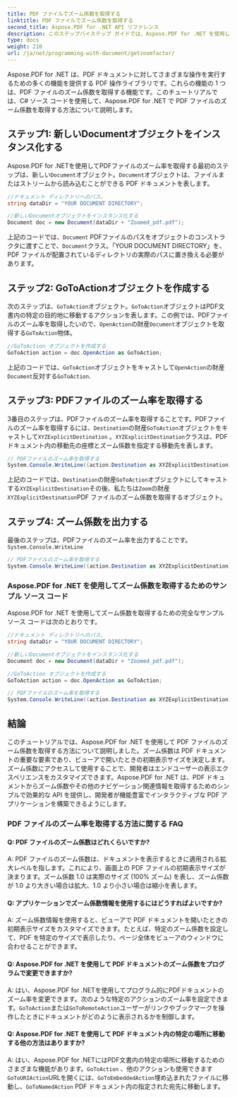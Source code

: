 ```yaml
---
title: PDF ファイルでズーム係数を取得する
linktitle: PDF ファイルでズーム係数を取得する
second_title: Aspose.PDF for .NET API リファレンス
description: このステップバイステップ ガイドでは、Aspose.PDF for .NET を使用して PDF ファイルのズーム係数を取得する方法を学習します。
type: docs
weight: 210
url: /ja/net/programming-with-document/getzoomfactor/
---
```

Aspose.PDF for .NET は、PDF ドキュメントに対してさまざまな操作を実行するための多くの機能を提供する PDF 操作ライブラリです。これらの機能の 1 つは、PDF ファイルのズーム係数を取得する機能です。このチュートリアルでは、C# ソース コードを使用して、Aspose.PDF for .NET で PDF ファイルのズーム係数を取得する方法について説明します。


## ステップ1: 新しいDocumentオブジェクトをインスタンス化する

Aspose.PDF for .NETを使用してPDFファイルのズーム率を取得する最初のステップは、新しい`Document`オブジェクト。`Document`オブジェクトは、ファイルまたはストリームから読み込むことができる PDF ドキュメントを表します。

```csharp
//ドキュメント ディレクトリへのパス。
string dataDir = "YOUR DOCUMENT DIRECTORY";

//新しいDocumentオブジェクトをインスタンス化する
Document doc = new Document(dataDir + "Zoomed_pdf.pdf");
```

上記のコードでは、`Document` PDFファイルのパスをオブジェクトのコンストラクタに渡すことで、`Document`クラス。「YOUR DOCUMENT DIRECTORY」を、PDF ファイルが配置されているディレクトリの実際のパスに置き換える必要があります。

## ステップ2: GoToActionオブジェクトを作成する

次のステップは、`GoToAction`オブジェクト。`GoToAction`オブジェクトはPDF文書内の特定の目的地に移動するアクションを表します。この例では、PDFファイルのズーム率を取得したいので、`OpenAction`の財産`Document`オブジェクトを取得する`GoToAction`物体。

```csharp
//GoToAction オブジェクトを作成する
GoToAction action = doc.OpenAction as GoToAction;
```

上記のコードでは、`GoToAction`オブジェクトをキャストして`OpenAction`の財産`Document`反対する`GoToAction`.

## ステップ3: PDFファイルのズーム率を取得する

3番目のステップは、PDFファイルのズーム率を取得することです。PDFファイルのズーム率を取得するには、`Destination`の財産`GoToAction`オブジェクトをキャストして`XYZExplicitDestination` 。`XYZExplicitDestination`クラスは、PDF ドキュメント内の移動先の座標とズーム係数を指定する移動先を表します。

```csharp
// PDFファイルのズーム率を取得する
System.Console.WriteLine((action.Destination as XYZExplicitDestination).Zoom); //ドキュメントのズーム値。
```

上記のコードでは、`Destination`の財産`GoToAction`オブジェクトにしてキャストする`XYZExplicitDestination`その後、私たちは`Zoom`の財産`XYZExplicitDestination`PDF ファイルのズーム係数を取得するオブジェクト。

## ステップ4: ズーム係数を出力する

最後のステップは、PDFファイルのズーム率を出力することです。`System.Console.WriteLine`

```csharp
// PDFファイルのズーム率を取得する
System.Console.WriteLine((action.Destination as XYZExplicitDestination).Zoom); //ドキュメントのズーム値。
```        

### Aspose.PDF for .NET を使用してズーム係数を取得するためのサンプル ソース コード

Aspose.PDF for .NET を使用してズーム係数を取得するための完全なサンプル ソース コードは次のとおりです。

```csharp
//ドキュメント ディレクトリへのパス。
string dataDir = "YOUR DOCUMENT DIRECTORY";

//新しいDocumentオブジェクトをインスタンス化する
Document doc = new Document(dataDir + "Zoomed_pdf.pdf");

//GoToAction オブジェクトを作成する
GoToAction action = doc.OpenAction as GoToAction;

// PDFファイルのズーム率を取得する
System.Console.WriteLine((action.Destination as XYZExplicitDestination).Zoom); //ドキュメントのズーム値。
```

## 結論

このチュートリアルでは、Aspose.PDF for .NET を使用して PDF ファイルのズーム係数を取得する方法について説明しました。ズーム係数は PDF ドキュメントの重要な要素であり、ビューアで開いたときの初期表示サイズを決定します。ズーム係数にアクセスして使用することで、開発者はエンドユーザーの表示エクスペリエンスをカスタマイズできます。Aspose.PDF for .NET は、PDF ドキュメントからズーム係数やその他のナビゲーション関連情報を取得するためのシンプルで効果的な API を提供し、開発者が機能豊富でインタラクティブな PDF アプリケーションを構築できるようにします。

### PDF ファイルのズーム率を取得する方法に関する FAQ

#### Q: PDF ファイルのズーム係数はどれくらいですか?

A: PDF ファイルのズーム係数は、ドキュメントを表示するときに適用される拡大レベルを指します。これにより、画面上の PDF ファイルの初期表示サイズが決まります。ズーム係数 1.0 は実際のサイズ (100% ズーム) を表し、ズーム係数が 1.0 より大きい場合は拡大、1.0 より小さい場合は縮小を表します。

#### Q: アプリケーションでズーム係数情報を使用するにはどうすればよいですか?

A: ズーム係数情報を使用すると、ビューアで PDF ドキュメントを開いたときの初期表示サイズをカスタマイズできます。たとえば、特定のズーム係数を設定して、PDF を特定のサイズで表示したり、ページ全体をビューアのウィンドウに合わせることができます。

#### Q: Aspose.PDF for .NET を使用して PDF ドキュメントのズーム係数をプログラムで変更できますか?

 A: はい、Aspose.PDF for .NETを使用してプログラム的にPDFドキュメントのズーム率を変更できます。次のような特定のアクションのズーム率を設定できます。`GoToAction`または`GoToRemoteAction`ユーザーがリンクやブックマークを操作したときにドキュメントがどのように表示されるかを制御します。

#### Q: Aspose.PDF for .NET を使用して PDF ドキュメント内の特定の場所に移動する他の方法はありますか?

 A: はい、Aspose.PDF for .NETにはPDF文書内の特定の場所に移動するためのさまざまな機能があります。`GoToAction` 、他のアクションも使用できます`GoToURIAction`URLを開くには、`GoToEmbeddedAction`埋め込まれたファイルに移動し、`GoToNamedAction` PDF ドキュメント内の指定された宛先に移動します。